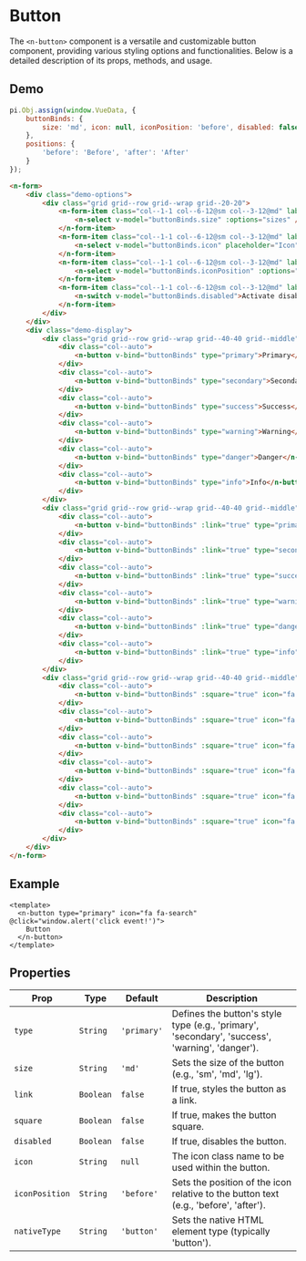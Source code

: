 # Button

The `<n-button>` component is a versatile and customizable button component, providing various styling options and functionalities. Below is a detailed description of its props, methods, and usage.

## Demo

```js [demo]
pi.Obj.assign(window.VueData, {
    buttonBinds: {
        size: 'md', icon: null, iconPosition: 'before', disabled: false,
    },
    positions: {
        'before': 'Before', 'after': 'After'
    }
});
```

```html [demo]
<n-form>
    <div class="demo-options">
        <div class="grid grid--row grid--wrap grid--20-20">
            <n-form-item class="col--1-1 col--6-12@sm col--3-12@md" label="Size">
                <n-select v-model="buttonBinds.size" :options="sizes" />
            </n-form-item>
            <n-form-item class="col--1-1 col--6-12@sm col--3-12@md" label="Icon">
                <n-select v-model="buttonBinds.icon" placeholder="Icon" :clearable="true" :options="icons" />
            </n-form-item>
            <n-form-item class="col--1-1 col--6-12@sm col--3-12@md" label="Position">
                <n-select v-model="buttonBinds.iconPosition" :options="positions" />
            </n-form-item>
            <n-form-item class="col--1-1 col--6-12@sm col--3-12@md" label="Disabled">
                <n-switch v-model="buttonBinds.disabled">Activate disable state</n-switch>
            </n-form-item>
        </div>
    </div>
    <div class="demo-display">
        <div class="grid grid--row grid--wrap grid--40-40 grid--middle">
            <div class="col--auto">
                <n-button v-bind="buttonBinds" type="primary">Primary</n-button>
            </div>
            <div class="col--auto">
                <n-button v-bind="buttonBinds" type="secondary">Secondary</n-button>
            </div>
            <div class="col--auto">
                <n-button v-bind="buttonBinds" type="success">Success</n-button>
            </div>
            <div class="col--auto">
                <n-button v-bind="buttonBinds" type="warning">Warning</n-button>
            </div>
            <div class="col--auto">
                <n-button v-bind="buttonBinds" type="danger">Danger</n-button>
            </div>
            <div class="col--auto">
                <n-button v-bind="buttonBinds" type="info">Info</n-button>
            </div>
        </div>
        <div class="grid grid--row grid--wrap grid--40-40 grid--middle">
            <div class="col--auto">
                <n-button v-bind="buttonBinds" :link="true" type="primary">Primary</n-button>
            </div>
            <div class="col--auto">
                <n-button v-bind="buttonBinds" :link="true" type="secondary">Secondary</n-button>
            </div>
            <div class="col--auto">
                <n-button v-bind="buttonBinds" :link="true" type="success">Success</n-button>
            </div>
            <div class="col--auto">
                <n-button v-bind="buttonBinds" :link="true" type="warning">Warning</n-button>
            </div>
            <div class="col--auto">
                <n-button v-bind="buttonBinds" :link="true" type="danger">Danger</n-button>
            </div>
            <div class="col--auto">
                <n-button v-bind="buttonBinds" :link="true" type="info">Info</n-button>
            </div>
        </div>
        <div class="grid grid--row grid--wrap grid--40-40 grid--middle">
            <div class="col--auto">
                <n-button v-bind="buttonBinds" :square="true" icon="fa fa-search" type="primary">Primary</n-button>
            </div>
            <div class="col--auto">
                <n-button v-bind="buttonBinds" :square="true" icon="fa fa-envelope" type="secondary">Secondary</n-button>
            </div>
            <div class="col--auto">
                <n-button v-bind="buttonBinds" :square="true" icon="fa fa-check" type="success">Success</n-button>
            </div>
            <div class="col--auto">
                <n-button v-bind="buttonBinds" :square="true" icon="fa fa-star" type="warning">Warning</n-button>
            </div>
            <div class="col--auto">
                <n-button v-bind="buttonBinds" :square="true" icon="fa fa-trash" type="danger">Danger</n-button>
            </div>
            <div class="col--auto">
                <n-button v-bind="buttonBinds" :square="true" icon="fa fa-user" type="info">Info</n-button>
            </div>
        </div>
    </div>
</n-form>
```

## Example

```vue
<template>
  <n-button type="primary" icon="fa fa-search" @click="window.alert('click event!')">
    Button
  </n-button>
</template>
```

## Properties

| **Prop**       | **Type**  | **Default** | **Description**                                                                                 |
|----------------|-----------|-------------|-------------------------------------------------------------------------------------------------|
| `type`         | `String`  | `'primary'` | Defines the button's style type (e.g., 'primary', 'secondary', 'success', 'warning', 'danger'). |
| `size`         | `String`  | `'md'`      | Sets the size of the button (e.g., 'sm', 'md', 'lg').                                           |
| `link`         | `Boolean` | `false`     | If true, styles the button as a link.                                                           |
| `square`       | `Boolean` | `false`     | If true, makes the button square.                                                               |
| `disabled`     | `Boolean` | `false`     | If true, disables the button.                                                                   |
| `icon`         | `String`  | `null`      | The icon class name to be used within the button.                                               |
| `iconPosition` | `String`  | `'before'`  | Sets the position of the icon relative to the button text (e.g., 'before', 'after').            |
| `nativeType`   | `String`  | `'button'`  | Sets the native HTML element type (typically 'button').                                         |
